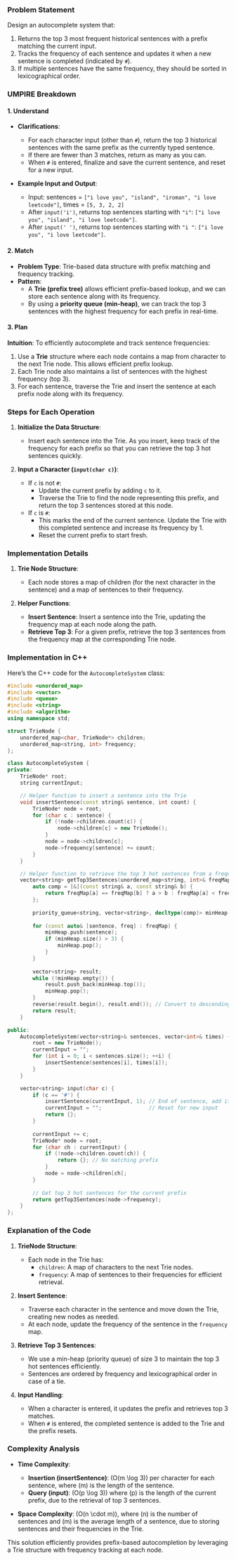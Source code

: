 ### Problem Statement

Design an autocomplete system that:
1. Returns the top 3 most frequent historical sentences with a prefix matching the current input.
2. Tracks the frequency of each sentence and updates it when a new sentence is completed (indicated by `#`).
3. If multiple sentences have the same frequency, they should be sorted in lexicographical order.

### UMPIRE Breakdown

#### **1. Understand**
- **Clarifications**:
  - For each character input (other than `#`), return the top 3 historical sentences with the same prefix as the currently typed sentence.
  - If there are fewer than 3 matches, return as many as you can.
  - When `#` is entered, finalize and save the current sentence, and reset for a new input.

- **Example Input and Output**:
  - Input: sentences = `["i love you", "island", "iroman", "i love leetcode"]`, times = `[5, 3, 2, 2]`
  - After `input('i')`, returns top sentences starting with `"i"`: `["i love you", "island", "i love leetcode"]`.
  - After `input(' ')`, returns top sentences starting with `"i "`: `["i love you", "i love leetcode"]`.

#### **2. Match**
- **Problem Type**: Trie-based data structure with prefix matching and frequency tracking.
- **Pattern**: 
  - A **Trie (prefix tree)** allows efficient prefix-based lookup, and we can store each sentence along with its frequency.
  - By using a **priority queue (min-heap)**, we can track the top 3 sentences with the highest frequency for each prefix in real-time.

#### **3. Plan**

**Intuition**:
To efficiently autocomplete and track sentence frequencies:
1. Use a **Trie** structure where each node contains a map from character to the next Trie node. This allows efficient prefix lookup.
2. Each Trie node also maintains a list of sentences with the highest frequency (top 3).
3. For each sentence, traverse the Trie and insert the sentence at each prefix node along with its frequency.

### Steps for Each Operation

1. **Initialize the Data Structure**:
   - Insert each sentence into the Trie. As you insert, keep track of the frequency for each prefix so that you can retrieve the top 3 hot sentences quickly.

2. **Input a Character (`input(char c)`)**:
   - If `c` is not `#`:
     - Update the current prefix by adding `c` to it.
     - Traverse the Trie to find the node representing this prefix, and return the top 3 sentences stored at this node.
   - If `c` is `#`:
     - This marks the end of the current sentence. Update the Trie with this completed sentence and increase its frequency by 1.
     - Reset the current prefix to start fresh.

### Implementation Details

1. **Trie Node Structure**:
   - Each node stores a map of children (for the next character in the sentence) and a map of sentences to their frequency.
   
2. **Helper Functions**:
   - **Insert Sentence**: Insert a sentence into the Trie, updating the frequency map at each node along the path.
   - **Retrieve Top 3**: For a given prefix, retrieve the top 3 sentences from the frequency map at the corresponding Trie node.

### Implementation in C++

Here’s the C++ code for the `AutocompleteSystem` class:

```cpp
#include <unordered_map>
#include <vector>
#include <queue>
#include <string>
#include <algorithm>
using namespace std;

struct TrieNode {
    unordered_map<char, TrieNode*> children;
    unordered_map<string, int> frequency;
};

class AutocompleteSystem {
private:
    TrieNode* root;
    string currentInput;

    // Helper function to insert a sentence into the Trie
    void insertSentence(const string& sentence, int count) {
        TrieNode* node = root;
        for (char c : sentence) {
            if (!node->children.count(c)) {
                node->children[c] = new TrieNode();
            }
            node = node->children[c];
            node->frequency[sentence] += count;
        }
    }

    // Helper function to retrieve the top 3 hot sentences from a frequency map
    vector<string> getTop3Sentences(unordered_map<string, int>& freqMap) {
        auto comp = [&](const string& a, const string& b) {
            return freqMap[a] == freqMap[b] ? a > b : freqMap[a] < freqMap[b];
        };
        
        priority_queue<string, vector<string>, decltype(comp)> minHeap(comp);
        
        for (const auto& [sentence, freq] : freqMap) {
            minHeap.push(sentence);
            if (minHeap.size() > 3) {
                minHeap.pop();
            }
        }
        
        vector<string> result;
        while (!minHeap.empty()) {
            result.push_back(minHeap.top());
            minHeap.pop();
        }
        reverse(result.begin(), result.end()); // Convert to descending order
        return result;
    }

public:
    AutocompleteSystem(vector<string>& sentences, vector<int>& times) {
        root = new TrieNode();
        currentInput = "";
        for (int i = 0; i < sentences.size(); ++i) {
            insertSentence(sentences[i], times[i]);
        }
    }

    vector<string> input(char c) {
        if (c == '#') {
            insertSentence(currentInput, 1); // End of sentence, add it to Trie
            currentInput = "";               // Reset for new input
            return {};
        }
        
        currentInput += c;
        TrieNode* node = root;
        for (char ch : currentInput) {
            if (!node->children.count(ch)) {
                return {}; // No matching prefix
            }
            node = node->children[ch];
        }
        
        // Get top 3 hot sentences for the current prefix
        return getTop3Sentences(node->frequency);
    }
};
```

### Explanation of the Code

1. **TrieNode Structure**:
   - Each node in the Trie has:
     - `children`: A map of characters to the next Trie nodes.
     - `frequency`: A map of sentences to their frequencies for efficient retrieval.

2. **Insert Sentence**:
   - Traverse each character in the sentence and move down the Trie, creating new nodes as needed.
   - At each node, update the frequency of the sentence in the `frequency` map.

3. **Retrieve Top 3 Sentences**:
   - We use a min-heap (priority queue) of size 3 to maintain the top 3 hot sentences efficiently.
   - Sentences are ordered by frequency and lexicographical order in case of a tie.

4. **Input Handling**:
   - When a character is entered, it updates the prefix and retrieves top 3 matches.
   - When `#` is entered, the completed sentence is added to the Trie and the prefix resets.

### Complexity Analysis

- **Time Complexity**:
  - **Insertion (insertSentence)**: \(O(m \log 3)\) per character for each sentence, where \(m\) is the length of the sentence.
  - **Query (input)**: \(O(p \log 3)\) where \(p\) is the length of the current prefix, due to the retrieval of top 3 sentences.

- **Space Complexity**: \(O(n \cdot m)\), where \(n\) is the number of sentences and \(m\) is the average length of a sentence, due to storing sentences and their frequencies in the Trie.

This solution efficiently provides prefix-based autocompletion by leveraging a Trie structure with frequency tracking at each node.